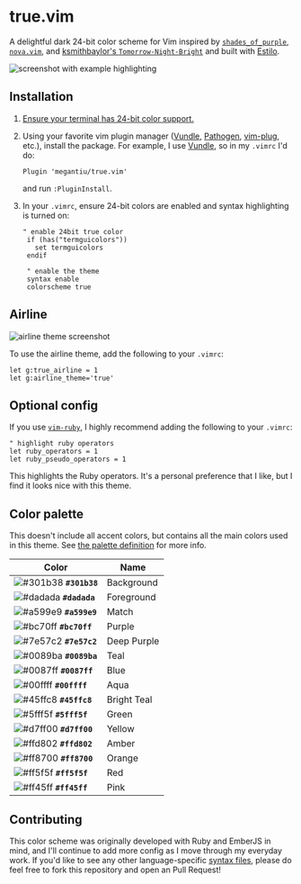 # true.vim

A delightful dark 24-bit color scheme for Vim inspired by [`shades_of_purple`](https://github.com/Rigellute/shades-of-purple.vim), [`nova.vim`](https://github.com/zanglg/nova.vim), and [ksmithbaylor's `Tomorrow-Night-Bright`](https://github.com/ksmithbaylor/tomorrow-theme) and built with [Estilo](https://github.com/jacoborus/estilo).

![screenshot with example highlighting](https://megantiu.s3-us-west-2.amazonaws.com/Screen+Shot+2019-12-30+at+9.55.32+AM.png)

## Installation

1. [Ensure your terminal has 24-bit color support.](https://gist.github.com/XVilka/8346728)

1. Using your favorite vim plugin manager ([Vundle](https://github.com/VundleVim/Vundle.vim), [Pathogen](https://github.com/tpope/vim-pathogen), [vim-plug](https://github.com/junegunn/vim-plug), etc.), install the package. For example, I use [Vundle](https://github.com/VundleVim/Vundle.vim), so in my `.vimrc` I'd do:

    ```vim
    Plugin 'megantiu/true.vim'
    ```

    and run `:PluginInstall`.

1. In your `.vimrc`, ensure 24-bit colors are enabled and syntax highlighting is turned on:

    ```vim
    " enable 24bit true color
     if (has("termguicolors"))
       set termguicolors
     endif

     " enable the theme
     syntax enable
     colorscheme true
    ```

## Airline

![airline theme screenshot](https://megantiu.s3-us-west-2.amazonaws.com/airline.png)

To use the airline theme, add the following to your `.vimrc`:

```vim
let g:true_airline = 1
let g:airline_theme='true'
```
## Optional config

If you use [`vim-ruby`](https://github.com/vim-ruby/vim-ruby), I highly recommend adding the following to your `.vimrc`:

```vim
" highlight ruby operators
let ruby_operators = 1
let ruby_pseudo_operators = 1
```

This highlights the Ruby operators. It's a personal preference that I like, but I find it looks nice with this theme.

## Color palette
This doesn't include all accent colors, but contains all the main colors used in this theme. See [the palette definition](https://github.com/megantiu/true.vim/blob/master/estilo/palettes/true.yml) for more info.

Color | Name
--- | ---
![#301b38](https://placehold.it/15/301b38/000000?text=+) **`#301b38`** | Background
![#dadada](https://placehold.it/15/dadada/000000?text=+) **`#dadada`** | Foreground
![#a599e9](https://placehold.it/15/a599e9/000000?text=+) **`#a599e9`** | Match
![#bc70ff](https://placehold.it/15/bc70ff/000000?text=+) **`#bc70ff`** | Purple
![#7e57c2](https://placehold.it/15/7e57c2/000000?text=+) **`#7e57c2`** | Deep Purple
![#0089ba](https://placehold.it/15/0089ba/000000?text=+) **`#0089ba`** | Teal
![#0087ff](https://placehold.it/15/0087ff/000000?text=+) **`#0087ff`** | Blue
![#00ffff](https://placehold.it/15/00ffff/000000?text=+) **`#00ffff`** | Aqua
![#45ffc8](https://placehold.it/15/45ffc8/000000?text=+) **`#45ffc8`** | Bright Teal
![#5fff5f](https://placehold.it/15/5fff5f/000000?text=+) **`#5fff5f`** | Green
![#d7ff00](https://placehold.it/15/d7ff00/000000?text=+) **`#d7ff00`** | Yellow
![#ffd802](https://placehold.it/15/ffd802/000000?text=+) **`#ffd802`** | Amber
![#ff8700](https://placehold.it/15/ff8700/000000?text=+) **`#ff8700`** | Orange
![#ff5f5f](https://placehold.it/15/ff5f5f/000000?text=+) **`#ff5f5f`** | Red
![#ff45ff](https://placehold.it/15/ff45ff/000000?text=+) **`#ff45ff`** | Pink

## Contributing

This color scheme was originally developed with Ruby and EmberJS in mind, and I'll continue to add more config as I move through my everyday work. If you'd like to see any other language-specific [syntax files](https://github.com/megantiu/true.vim/tree/master/estilo/syntax), please do feel free to fork this repository and open an Pull Request!
